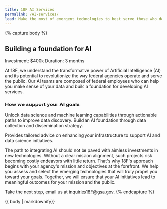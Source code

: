 ```yaml
---
title: 18F AI Services
permalink: /AI-services/
lead: Make the most of emergent technologies to best serve those who depend on your mission. 18F supports you with a custom team of designers, engineers, product managers, and procurement specialists. We are federal employees who help you deliver on your mission.
---
```

{% capture body %}
## Building a foundation for AI
Investment: $400k
Duration: 3 months

At 18F, we understand the transformative power of Artificial Intelligence (AI) and its potential to revolutionize the way federal agencies operate and serve the public. Our AI teams are composed of federal employees who can help you make sense of your data and build a foundation for developing AI services.

### How we support your AI goals
Unlock data science and machine learning capabilities through actionable paths to improve data discovery.
Build an AI foundation through data collection and dissemination strategy.

Provides tailored advice on enhancing your infrastructure to support AI and data science initiatives.

The path to integrating AI should not be paved with aimless investments in new technologies. Without a clear mission alignment, such projects risk becoming costly endeavors with little return. That's why 18F's approach begins with your agency's mission and objectives at the forefront. We help you assess and select the emerging technologies that will truly propel you toward your goals. Together, we will ensure that your AI initiatives lead to meaningful outcomes for your mission and the public.

Take the next step, email us at <a href="mailto:inquiries18F@gsa.gov">inquiries18F@gsa.gov</a>.
{% endcapture %}

<section class="usa-section section-padding-6">
<div class="grid-container">
  <div>
    {{ body | markdownify}}
  </div>
</div>
</section
